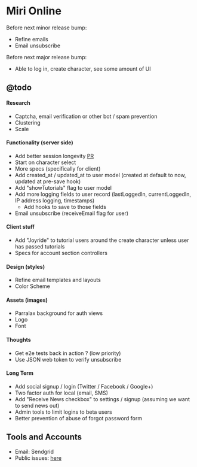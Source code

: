 Miri Online
===========

Before next minor release bump:
- Refine emails
- Email unsubscribe

Before next major release bump:
 - Able to log in, create character, see some amount of UI

## @todo

#### Research
 - Captcha, email verification or other bot / spam prevention
 - Clustering
 - Scale

#### Functionality (server side)
 - Add better session longevity [PR](https://github.com/DaftMonk/generator-angular-fullstack/pull/444/files)
 - Start on character select
 - More specs (specifically for client)
 - Add created_at / updated_at to user model (created at default to now, updated at pre-save hook)
 - Add "showTutorials" flag to user model
 - Add more logging fields to user record (lastLoggedIn, currentLoggedIn, IP address logging, timestamps)
   - Add hooks to save to those fields
 - Email unsubscribe (receiveEmail flag for user)

#### Client stuff
 - Add "Joyride" to tutorial users around the create character unless user has passed tutorials
 - Specs for account section controllers

#### Design (styles)
 - Refine email templates and layouts
 - Color Scheme

#### Assets (images)
 - Parralax background for auth views
 - Logo
 - Font

#### Thoughts
 - Get e2e tests back in action ? (low priority)
 - Use JSON web token to verify unsubscribe

#### Long Term
 - Add social signup / login (Twitter / Facebook / Google+)
 - Two factor auth for local (email, SMS)
 - Add "Receive News checkbox" to settings / signup (assuming we want to send news out)
 - Admin tools to limit logins to beta users
 - Better prevention of abuse of forgot password form


## Tools and Accounts
 - Email: Sendgrid
 - Public issues: [here](https://github.com/jonathonharrell/mirionline-issues/issues)

